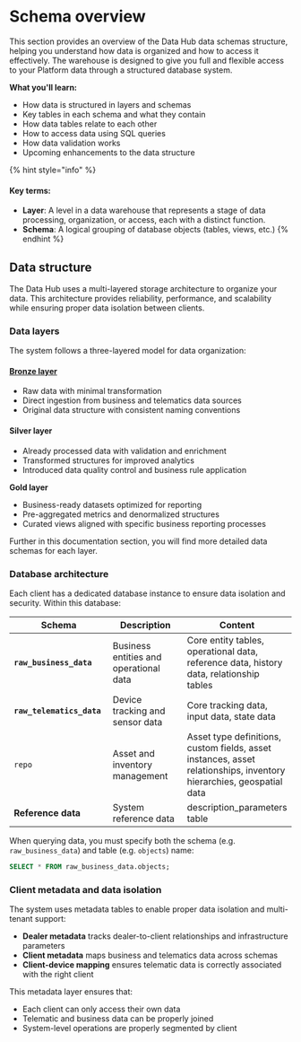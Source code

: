 # Schema overview

This section provides an overview of the Data Hub data schemas structure, helping you understand how data is organized and how to access it effectively. The warehouse is designed to give you full and flexible access to your Platform data through a structured database system.

**What you'll learn:**

* How data is structured in layers and schemas
* Key tables in each schema and what they contain
* How data tables relate to each other
* How to access data using SQL queries
* How data validation works
* Upcoming enhancements to the data structure

{% hint style="info" %}
#### **Key terms:**

* **Layer**: A level in a data warehouse that represents a stage of data processing, organization, or access, each with a distinct function.
* **Schema**: A logical grouping of database objects (tables, views, etc.)
{% endhint %}

## Data structure

The Data Hub uses a multi-layered storage architecture to organize your data. This architecture provides reliability, performance, and scalability while ensuring proper data isolation between clients.

### Data layers

The system follows a three-layered model for data organization:

#### [**Bronze layer**](bronze-layer.md)

* Raw data with minimal transformation
* Direct ingestion from business and telematics data sources
* Original data structure with consistent naming conventions

#### **Silver layer**

* Already processed data with validation and enrichment
* Transformed structures for improved analytics
* Introduced data quality control and business rule application

**Gold layer**

* Business-ready datasets optimized for reporting
* Pre-aggregated metrics and denormalized structures
* Curated views aligned with specific business reporting processes

Further in this documentation section, you will find more detailed data schemas for each layer.

### Database architecture

Each client has a dedicated database instance to ensure data isolation and security. Within this database:

<table><thead><tr><th width="189.9090576171875">Schema</th><th width="225.3636474609375">Description</th><th>Content</th></tr></thead><tbody><tr><td><strong><code>raw_business_data</code></strong></td><td>Business entities and operational data</td><td>Core entity tables, operational data, reference data, history data, relationship tables</td></tr><tr><td><strong><code>raw_telematics_data</code></strong></td><td>Device tracking and sensor data</td><td>Core tracking data, input data, state data</td></tr><tr><td><code>repo</code></td><td>Asset and inventory management</td><td>Asset type definitions, custom fields, asset instances, asset relationships, inventory hierarchies, geospatial data</td></tr><tr><td><strong>Reference data</strong></td><td>System reference data</td><td>description_parameters table</td></tr></tbody></table>

When querying data, you must specify both the schema (e.g. `raw_business_data`) and table (e.g. `objects`) name:

```sql
SELECT * FROM raw_business_data.objects;
```

### Client metadata and data isolation

The system uses metadata tables to enable proper data isolation and multi-tenant support:

* **Dealer metadata** tracks dealer-to-client relationships and infrastructure parameters
* **Client metadata** maps business and telematics data across schemas
* **Client-device mapping** ensures telematic data is correctly associated with the right client

This metadata layer ensures that:

* Each client can only access their own data
* Telematic and business data can be properly joined
* System-level operations are properly segmented by client
